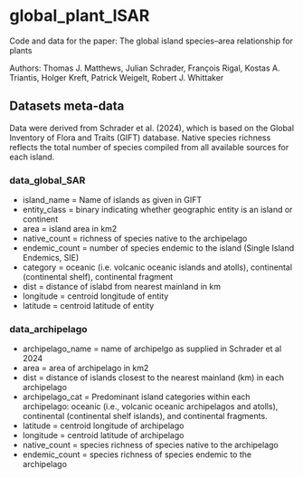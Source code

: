 # global_plant_ISAR

Code and data for the paper: The global island species–area relationship for plants

Authors: Thomas J. Matthews, Julian Schrader, François Rigal, Kostas A. Triantis, Holger Kreft, Patrick Weigelt, Robert J. Whittaker


## Datasets meta-data

Data were derived from Schrader et al. (2024), which is based on the Global Inventory of Flora and Traits (GIFT) database. Native species richness reflects the total number of species compiled from all available sources for each island.	

### data_global_SAR
* island_name	= Name of islands as given in GIFT
* entity_class = binary indicating whether geographic entity is an island or continent
* area	= island area in km2
* native_count = richness of species native to the archipelago
* endemic_count = number of species endemic to the island (Single Island Endemics, SIE)
* category = oceanic (i.e. volcanic oceanic islands and atolls), continental (continental shelf), continental fragment
* dist = distance of islabd from nearest mainland in km
* longitude =	centroid longitude of entity
* latitude = centroid latitude of entity

### data_archipelago
* archipelago_name	= name of archipelgo as supplied in Schrader et al 2024
* area	= area of archipelago in km2
* dist	= distance of islands closest to the nearest mainland (km) in each archipelago
* archipelago_cat	= Predominant island categories within each archipelago: oceanic (i.e., volcanic oceanic archipelagos and atolls), continental (continental shelf islands), and continental fragments.
* latitude	= centroid longitude of archipelago
* longitude	= centroid latitude of archipelago
* native_count	= species richness of species native to the archipelago
* endemic_count	= species richness of species endemic to the archipelago




